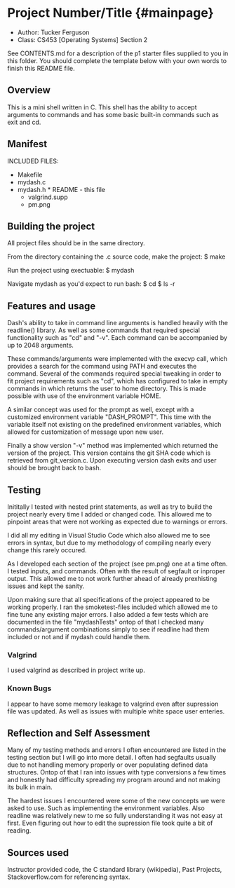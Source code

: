 # Project Number/Title {#mainpage}

* Author: Tucker Ferguson
* Class: CS453 [Operating Systems] Section 2

See CONTENTS.md for a description of the p1 starter files supplied to you in this folder. You
should complete the template below with your own words to finish this README file.

## Overview

This is a mini shell written in C. This shell has the ability to accept arguments
to commands and has some basic built-in commands such as exit and cd.

## Manifest

INCLUDED FILES:

 * Makefile
  * mydash.c
   * mydash.h
    * README - this file
     * valgrind.supp
      * pm.png

## Building the project

All project files should be in the same directory.

From the directory containing the .c source code, make the project:
    $ make

Run the project using exectuable:
    $ mydash

Navigate mydash as you'd expect to run bash:
 $ cd
 $ ls -r

## Features and usage

Dash's ability to take in command line arguments is handled heavily
with the readline() library. As well as some commands that required special
functionality such as "cd" and "-v". Each command can be accompanied by up to
2048 arguments.

These commands/arguments were implemented with the execvp call, which provides a
search for the command using PATH and executes the command. Several of the commands
required special tweaking in order to fit project requirements such as "cd", which has
configured to take in empty commands in which returns the user to home directory. This
is made possible with use of the environment variable HOME.

A similar concept was used for the prompt as well, except with a customized environment
variable "DASH_PROMPT". This time with the variable itself not existing on the predefined
environment variables, which allowed for customization of message upon new user.

Finally a show version "-v" method was implemented which returned the version of the project.
This version contains the git SHA code which is retrieved from git_version.c. Upon executing
version dash exits and user should be brought back to bash.

## Testing

Inititally I tested with nested print statements, as well as try to build the project
nearly every time I added or changed code. This allowed me to pinpoint areas that were
not working as expected due to warnings or errors.

I did all my editing in Visual Studio Code which also allowed me to see errors in
syntax, but due to my methodology of compiling nearly every change this rarely
occured.

As I developed each section of the project (see pm.png) one at a time often. I tested
inputs, and commands. Often with the result of segfault or inproper output. This allowed
me to not work further ahead of already prexhisting issues and kept the sanity.

Upon making sure that all specifications of the project appeared to be working properly. I
ran the smoketest-files included which allowed me to fine tune any existing major errors. I also
added a few tests which are documented in the file "mydashTests" ontop of that I checked many commands/argument combinations simply
to see if readline had them included or not and if mydash could handle them.

### Valgrind

I used valgrind as described in project write up.

### Known Bugs

I appear to have some memory leakage to valgrind even after supression file was updated. As well as issues with
multiple white space user enteries.


## Reflection and Self Assessment

Many of my testing methods and errors I often encountered are listed in the testing section but I will
go into more detail. I often had segfaults usually due to not handling memory properly or over populating
defined data structures. Ontop of that I ran into issues with type conversions a few times and honestly
had difficulty spreading my program around and not making its bulk in main.

The hardest issues I encountered were some of the new concepts we were asked to use. Such as implementing the
environment variables. Also readline was relatively new to me so fully understanding it was not easy at first.
Even figuring out how to edit the supression file took quite a bit of reading.

## Sources used

Instructor provided code, the C standard library (wikipedia),
Past Projects, Stackoverflow.com for referencing syntax.
